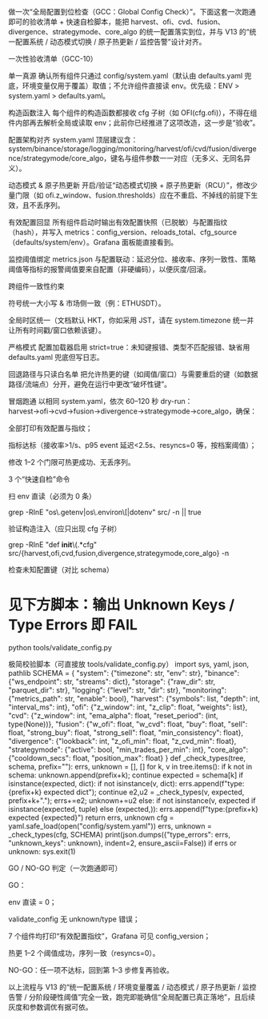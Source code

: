 做一次“全局配置到位检查（GCC：Global Config Check）”。下面这套一次跑通即可的验收清单 + 快速自检脚本，能把 harvest、ofi、cvd、fusion、divergence、strategymode、core_algo 的统一配置落实到位，并与 V13 的“统一配置系统 / 动态模式切换 / 原子热更新 / 监控告警”设计对齐。

一次性验收清单（GCC-10）

单一真源
确认所有组件只通过 config/system.yaml（默认由 defaults.yaml 兜底，环境变量仅用于覆盖）取值；不允许组件直接读 env。优先级：ENV > system.yaml > defaults.yaml。

构造函数注入
每个组件的构造函数都接收 cfg 子树（如 OFI(cfg.ofi)），不得在组件内部再去解析全局或读取 env；此前你已经推进了这项改造，这一步是“验收”。

配置架构对齐
system.yaml 顶层建议含：system/binance/storage/logging/monitoring/harvest/ofi/cvd/fusion/divergence/strategymode/core_algo，键名与组件参数一一对应（无多义、无同名异义）。

动态模式 & 原子热更新
开启/验证“动态模式切换 + 原子热更新（RCU）”，修改少量门限（如 ofi.z_window、fusion.thresholds）应在不重启、不掉线的前提下生效，且不丢序列。

有效配置回显
所有组件启动时输出有效配置快照（已脱敏）与配置指纹（hash），并写入 metrics：config_version、reloads_total、cfg_source（defaults/system/env）。Grafana 面板能直接看到。

监控阈值绑定
metrics.json 与配置联动：延迟分位、接收率、序列一致性、策略阈值等指标的报警阈值要来自配置（非硬编码），以便灰度/回滚。

跨组件一致性约束

符号统一大小写 & 市场侧一致（例：ETHUSDT）。

全局时区统一（文档默认 HKT，你如采用 JST，请在 system.timezone 统一并让所有时间戳/窗口依赖该键）。

严格模式
配置加载器启用 strict=true：未知键报错、类型不匹配报错、缺省用 defaults.yaml 兜底但写日志。

回退路径与只读白名单
把允许热更的键（如阈值/窗口）与需要重启的键（如数据路径/流端点）分开，避免在运行中更改“破坏性键”。

冒烟跑通
以相同 system.yaml，依次 60–120 秒 dry-run：harvest→ofi→cvd→fusion→divergence→strategymode→core_algo，确保：

全部打印有效配置与指纹；

指标达标（接收率>1/s、p95 event 延迟<2.5s、resyncs=0 等，按档案阈值）；

修改 1–2 个门限可热更成功、无丢序列。

3 个“快速自检”命令

扫 env 直读（必须为 0 条）

grep -RInE "os\\.getenv|os\\.environ\\[|dotenv" src/ -n || true


验证构造注入（应只出现 cfg 子树）

grep -RInE "def __init__\\(.*cfg" src/{harvest,ofi,cvd,fusion,divergence,strategymode,core_algo} -n


检查未知配置键（对比 schema）

# 见下方脚本：输出 Unknown Keys / Type Errors 即 FAIL
python tools/validate_config.py

极简校验脚本（可直接放 tools/validate_config.py）
import sys, yaml, json, pathlib
SCHEMA = {
  "system": {"timezone": str, "env": str},
  "binance": {"ws_endpoint": str, "streams": dict},
  "storage": {"raw_dir": str, "parquet_dir": str},
  "logging": {"level": str, "dir": str},
  "monitoring": {"metrics_path": str, "enable": bool},
  "harvest": {"symbols": list, "depth": int, "interval_ms": int},
  "ofi": {"z_window": int, "z_clip": float, "weights": list},
  "cvd": {"z_window": int, "ema_alpha": float, "reset_period": (int, type(None))},
  "fusion": {"w_ofi": float, "w_cvd": float, "buy": float, "sell": float,
             "strong_buy": float, "strong_sell": float, "min_consistency": float},
  "divergence": {"lookback": int, "z_ofi_min": float, "z_cvd_min": float},
  "strategymode": {"active": bool, "min_trades_per_min": int},
  "core_algo": {"cooldown_secs": float, "position_max": float}
}
def _check_types(tree, schema, prefix=""):
    errs, unknown = [], []
    for k, v in tree.items():
        if k not in schema: unknown.append(prefix+k); continue
        expected = schema[k]
        if isinstance(expected, dict):
            if not isinstance(v, dict): errs.append(f"type:{prefix+k} expected dict"); continue
            e2,u2 = _check_types(v, expected, prefix+k+"."); errs+=e2; unknown+=u2
        else:
            if not isinstance(v, expected if isinstance(expected, tuple) else (expected,)):
                errs.append(f"type:{prefix+k} expected {expected}")
    return errs, unknown
cfg = yaml.safe_load(open("config/system.yaml"))
errs, unknown = _check_types(cfg, SCHEMA)
print(json.dumps({"type_errors": errs, "unknown_keys": unknown}, indent=2, ensure_ascii=False))
if errs or unknown: sys.exit(1)

GO / NO-GO 判定（一次跑通即可）

GO：

env 直读 = 0；

validate_config 无 unknown/type 错误；

7 个组件均打印“有效配置指纹”，Grafana 可见 config_version；

热更 1–2 个阈值成功，序列一致（resyncs=0）。

NO-GO：任一项不达标，回到第 1–3 步修复再验收。

以上流程与 V13 的“统一配置系统 / 环境变量覆盖 / 动态模式 / 原子热更新 / 监控告警 / 分阶段硬性阈值”完全一致，跑完即能确信“全局配置已真正落地”，且后续灰度和参数调优有据可依。